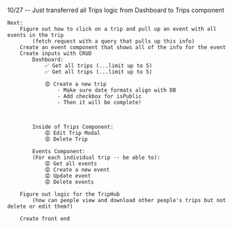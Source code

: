 10/27
 -- Just transferred all Trips logic from Dashboard to Trips component

    Next: 
        Figure out how to click on a trip and pull up an event with all events in the trip
            (fetch request with a query that pulls up this info)
        Create an event component that shows all of the info for the event
        Create inputs with CRUD
            Dashboard:
                ✅ Get all trips (...limit up to 5)
                ✅ Get all trips (...limit up to 5)

                😡 Create a new trip
                    - Make sure date formats align with DB
                    - Add checkbox for isPublic 
                    - Then it will be complete!

                    
            
            Inside of Trips Component:
                😡 Edit Trip Modal
                😡 Delete Trip

            Events Component:
            (For each individual trip -- be able to):
                😡 Get all events
                😡 Create a new event
                😡 Update event
                😡 Delete events
                
        Figure out logic for the TripHub
            (how can people view and download other people's trips but not delete or edit them?)
        
        Create front end

        

 